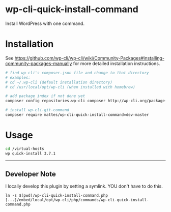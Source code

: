 wp-cli-quick-install-command
============================

Install WordPress with one command.


Installation
============

See https://github.com/wp-cli/wp-cli/wiki/Community-Packages#installing-community-packages-manually
for more detailed installation instructions.

```bash
# find wp-cli's composer.json file and change to that directory
# examples:
# cd ~/.wp-cli (default installation directory)
# cd /usr/local/opt/wp-cli (when installed with homebrew)

# add package index if not done yet
composer config repositories.wp-cli composer http://wp-cli.org/package-index/

# install wp-cli-git-command
composer require mattes/wp-cli-quick-install-command=dev-master
```

Usage
=====

```bash
cd /virtual-hosts
wp quick-install 3.7.1
```


--------------

## Developer Note
I locally develop this plugin by setting a symlink. YOU don't have to do this.

```
ln -s $(pwd)/wp-cli-quick-install-command.php [...]/embed/local/opt/wp-cli/php/commands/wp-cli-quick-install-command.php
```